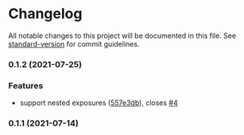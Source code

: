 # Changelog

All notable changes to this project will be documented in this file. See [standard-version](https://github.com/conventional-changelog/standard-version) for commit guidelines.

### 0.1.2 (2021-07-25)


### Features

* support nested exposures ([557e3db](https://github.com/ruanyl/dts-loader/commit/557e3db324d5c66d1e1ae7fb485272d2173db3dd)), closes [#4](https://github.com/ruanyl/dts-loader/issues/4)

### 0.1.1 (2021-07-14)
